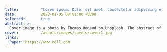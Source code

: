 ```yaml
---
title:          "Lorem ipsum: Dolor sit amet, consectetur adipiscing elit"
date:           2023-01-05 00:01:00 +0800
selected:       true
abstract: >-
  Cover image is a photo by Thomas Renaud on Unsplash. The abstract of the publication is meant to be a TLDR (very brief summary with 1~2 sentences) of your paper.
cover:          /assets/images/covers/cover1.jpg
links:
  Paper: https://www.cell.com
---
```

